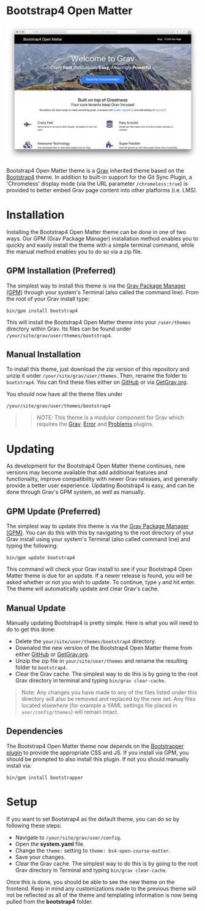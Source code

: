 # Bootstrap4 Open Matter

![Bootstrap4 Open Matter](assets/readme_1.png)

Bootstrap4 Open Matter theme is a [Grav](http://github.com/getgrav/grav) inherited theme based on the [Bootstrap4](https://github.com/trilbymedia/grav-theme-bootstrap4) theme. In addition to built-in support for the Git Sync Plugin, a 'Chromeless' display mode (via the URL parameter `/chromeless:true`) is provided to better embed Grav page content into other platforms (i.e. LMS).

# Installation

Installing the Bootstrap4 Open Matter theme can be done in one of two ways. Our GPM (Grav Package Manager) installation method enables you to quickly and easily install the theme with a simple terminal command, while the manual method enables you to do so via a zip file.

## GPM Installation (Preferred)

The simplest way to install this theme is via the [Grav Package Manager (GPM)](http://learn.getgrav.org/advanced/grav-gpm) through your system's Terminal (also called the command line).  From the root of your Grav install type:

    bin/gpm install bootstrap4

This will install the Bootstrap4 Open Matter theme into your `/user/themes` directory within Grav. Its files can be found under `/your/site/grav/user/themes/bootstrap4`.

## Manual Installation

To install this theme, just download the zip version of this repository and unzip it under `/your/site/grav/user/themes`. Then, rename the folder to `bootstrap4`. You can find these files either on [GitHub](https://github.com/getgrav/grav-theme-bootstrap4) or via [GetGrav.org](http://getgrav.org/downloads/themes).

You should now have all the theme files under

    /your/site/grav/user/themes/bootstrap4

>> NOTE: This theme is a modular component for Grav which requires the [Grav](http://github.com/getgrav/grav), [Error](https://github.com/getgrav/grav-theme-error) and [Problems](https://github.com/getgrav/grav-plugin-problems) plugins.

# Updating

As development for the Bootstrap4 Open Matter theme continues, new versions may become available that add additional features and functionality, improve compatibility with newer Grav releases, and generally provide a better user experience. Updating Bootstrap4 is easy, and can be done through Grav's GPM system, as well as manually.

## GPM Update (Preferred)

The simplest way to update this theme is via the [Grav Package Manager (GPM)](http://learn.getgrav.org/advanced/grav-gpm). You can do this with this by navigating to the root directory of your Grav install using your system's Terminal (also called command line) and typing the following:

    bin/gpm update bootstrap4

This command will check your Grav install to see if your Bootstrap4 Open Matter theme is due for an update. If a newer release is found, you will be asked whether or not you wish to update. To continue, type `y` and hit enter. The theme will automatically update and clear Grav's cache.

## Manual Update

Manually updating Bootstrap4 is pretty simple. Here is what you will need to do to get this done:

* Delete the `your/site/user/themes/bootstrap4` directory.
* Downalod the new version of the Bootstrap4 Open Matter theme from either [GitHub](https://github.com/getgrav/grav-plugin-bootstrap4) or [GetGrav.org](http://getgrav.org/downloads/themes#extras).
* Unzip the zip file in `your/site/user/themes` and rename the resulting folder to `bootstrap4`.
* Clear the Grav cache. The simplest way to do this is by going to the root Grav directory in terminal and typing `bin/grav clear-cache`.

> Note: Any changes you have made to any of the files listed under this directory will also be removed and replaced by the new set. Any files located elsewhere (for example a YAML settings file placed in `user/config/themes`) will remain intact.

## Dependencies

The Bootstrap4 Open Matter theme now depends on the [Bootstrapper plugin](https://github.com/getgrav/grav-plugin-bootstrapper) to provide the appropriate CSS and JS.  If you install via GPM, you should be prompted to also install this plugin.  If not you should manually install via:

    bin/gpm install bootstrapper

# Setup

If you want to set Bootstrap4 as the default theme, you can do so by following these steps:

* Navigate to `/your/site/grav/user/config`.
* Open the **system.yaml** file.
* Change the `theme:` setting to `theme: bs4-open-course-matter`.
* Save your changes.
* Clear the Grav cache. The simplest way to do this is by going to the root Grav directory in Terminal and typing `bin/grav clear-cache`.

Once this is done, you should be able to see the new theme on the frontend. Keep in mind any customizations made to the previous theme will not be reflected as all of the theme and templating information is now being pulled from the **bootstrap4** folder.
